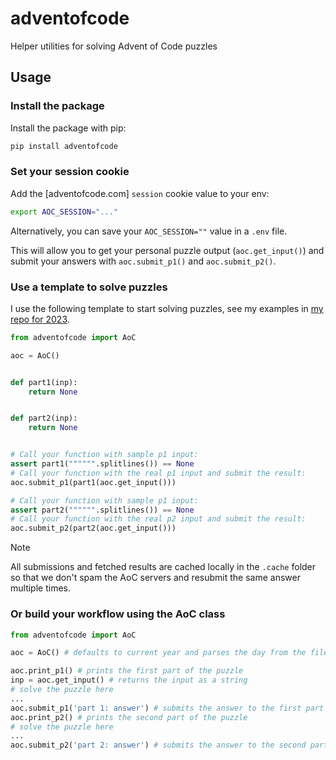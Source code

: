 # adventofcode

Helper utilities for solving Advent of Code puzzles

## Usage

### Install the package

Install the package with pip:
```bash
pip install adventofcode
```

### Set your session cookie

Add the [adventofcode.com] `session` cookie value to your env:

```bash
export AOC_SESSION="..."
```

Alternatively, you can save your `AOC_SESSION=""` value in a `.env` file.

This will allow you to get your personal puzzle output (`aoc.get_input()`) and submit your answers with `aoc.submit_p1()` and `aoc.submit_p2()`.

### Use a template to solve puzzles

I use the following template to start solving puzzles, see my examples in [my repo for 2023](https://github.com/anze3db/adventofcode2023).

```python
from adventofcode import AoC

aoc = AoC()


def part1(inp):
    return None


def part2(inp):
    return None


# Call your function with sample p1 input:
assert part1("""""".splitlines()) == None 
# Call your function with the real p1 input and submit the result:
aoc.submit_p1(part1(aoc.get_input()))

# Call your function with sample p1 input:
assert part2("""""".splitlines()) == None
# Call your function with the real p2 input and submit the result:
aoc.submit_p2(part2(aoc.get_input()))
```

> [!NOTE]
> All submissions and fetched results are cached locally in the `.cache` folder so that we don't spam the AoC servers and resubmit the same answer multiple times.

### Or build your workflow using the AoC class

```python
from adventofcode import AoC

aoc = AoC() # defaults to current year and parses the day from the filename (e.g. 01.py will be day 1)

aoc.print_p1() # prints the first part of the puzzle
inp = aoc.get_input() # returns the input as a string
# solve the puzzle here
...
aoc.submit_p1('part 1: answer') # submits the answer to the first part of the puzzle
aoc.print_p2() # prints the second part of the puzzle
# solve the puzzle here
...
aoc.submit_p2('part 2: answer') # submits the answer to the second part of the puzzle
```
